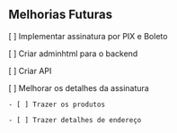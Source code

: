 ## Melhorias Futuras

 [ ] Implementar assinatura por PIX e Boleto

 [ ] Criar adminhtml para o backend

 [ ] Criar API

 [ ] Melhorar os detalhes da assinatura

    - [ ] Trazer os produtos

    - [ ] Trazer detalhes de endereço
